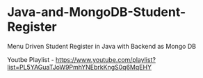 # Java-and-MongoDB-Student-Register
Menu Driven Student Register in Java with Backend as Mongo DB


Youtbe Playlist - https://www.youtube.com/playlist?list=PL5YAGuaTJoW9PmhYNEbrkKngS0q6MqEHY
